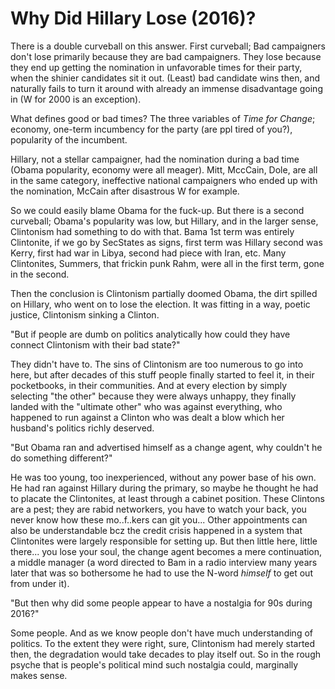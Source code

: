 # Why Did Hillary Lose (2016)?

There is a double curveball on this answer. First curveball; Bad
campaigners don't lose primarily because they are bad
campaigners. They lose because they end up getting the nomination in
unfavorable times for their party, when the shinier candidates sit it
out. (Least) bad candidate wins then, and naturally fails to turn it
around with already an immense disadvantage going in (W for 2000 is an
exception).

What defines good or bad times? The three variables of *Time for
Change*; economy, one-term incumbency for the party (are ppl tired of
you?), popularity of the incumbent.

Hillary, not a stellar campaigner, had the nomination during a bad
time (Obama popularity, economy were all meager). Mitt, MccCain, Dole,
are all in the same category, ineffective national campaigners who
ended up with the nomination, McCain after disastrous W for
example.

So we could easily blame Obama for the fuck-up. But there is a second
curveball; Obama's popularity was low, but Hillary, and in the larger
sense, Clintonism had something to do with that. Bama 1st term was
entirely Clintonite, if we go by SecStates as signs, first term was
Hillary second was Kerry, first had war in Libya, second had piece
with Iran, etc. Many Clintonites, Summers, that frickin punk Rahm,
were all in the first term, gone in the second.

Then the conclusion is Clintonism partially doomed Obama, the dirt
spilled on Hillary, who went on to lose the election. It was fitting
in a way, poetic justice, Clintonism sinking a Clinton.

"But if people are dumb on politics analytically how could they have
connect Clintonism with their bad state?"

They didn't have to. The sins of Clintonism are too numerous to go
into here, but after decades of this stuff people finally started to
feel it, in their pocketbooks, in their communities. And at every
election by simply selecting "the other" because they were always
unhappy, they finally landed with the "ultimate other" who was against
everything, who happened to run against a Clinton who was dealt a blow
which her husband's politics richly deserved.

"But Obama ran and advertised himself as a change agent, why couldn't
he do something different?"

He was too young, too inexperienced, without any power base of his
own. He had ran against Hillary during the primary, so maybe he
thought he had to placate the Clintonites, at least through a cabinet
position. These Clintons are a pest; they are rabid networkers, you
have to watch your back, you never know how these mo..f..kers can git
you... Other appointments can also be understandable bcz the credit
crisis happened in a system that Clintonites were largely responsible
for setting up. But then little here, little there... you lose your
soul, the change agent becomes a mere continuation, a middle manager
(a word directed to Bam in a radio interview many years later that was
so bothersome he had to use the N-word *himself* to get out from under
it).

"But then why did some people appear to have a nostalgia for 90s
during 2016?"

Some people. And as we know people don't have much understanding of
politics. To the extent they were right, sure, Clintonism had merely
started then, the degradation would take decades to play itself
out. So in the rough psyche that is people's political mind such
nostalgia could, marginally makes sense.










